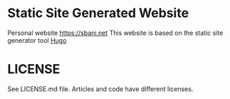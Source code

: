 # Static Site Generated Website
Personal website  https://sbani.net
This website is based on the static site generator tool [Hugo](http://gohugo.io/)

# LICENSE
See LICENSE.md file. Articles and code have different licenses.
